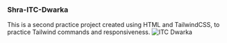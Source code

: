 ### Shra-ITC-Dwarka 
This is a second practice project created using HTML and TailwindCSS, to practice Tailwind commands and responsiveness.
![ITC Dwarka](https://github.com/shravastee-thakur/Shra-ITC-Dwarka/assets/123631680/8a5a1876-32b8-406e-b32d-b500855e191a)
